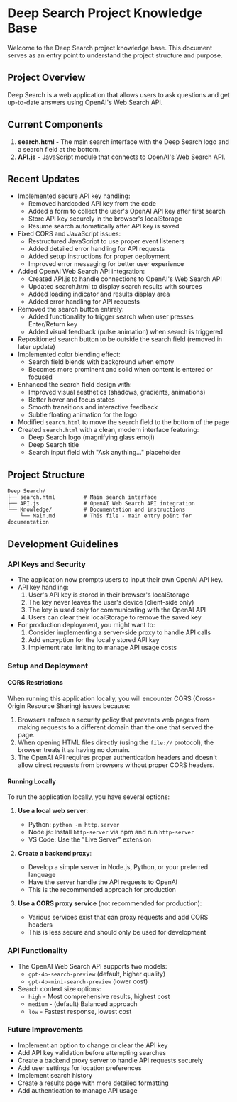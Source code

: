 # Deep Search Project Knowledge Base

Welcome to the Deep Search project knowledge base. This document serves as an entry point to understand the project structure and purpose.

## Project Overview

Deep Search is a web application that allows users to ask questions and get up-to-date answers using OpenAI's Web Search API.

## Current Components

1. **search.html** - The main search interface with the Deep Search logo and a search field at the bottom.
2. **API.js** - JavaScript module that connects to OpenAI's Web Search API.

## Recent Updates

- Implemented secure API key handling:
  - Removed hardcoded API key from the code
  - Added a form to collect the user's OpenAI API key after first search
  - Store API key securely in the browser's localStorage
  - Resume search automatically after API key is saved
- Fixed CORS and JavaScript issues:
  - Restructured JavaScript to use proper event listeners
  - Added detailed error handling for API requests
  - Added setup instructions for proper deployment
  - Improved error messaging for better user experience
- Added OpenAI Web Search API integration:
  - Created API.js to handle connections to OpenAI's Web Search API
  - Updated search.html to display search results with sources
  - Added loading indicator and results display area
  - Added error handling for API requests
- Removed the search button entirely:
  - Added functionality to trigger search when user presses Enter/Return key
  - Added visual feedback (pulse animation) when search is triggered
- Repositioned search button to be outside the search field (removed in later update)
- Implemented color blending effect:
  - Search field blends with background when empty
  - Becomes more prominent and solid when content is entered or focused
- Enhanced the search field design with:
  - Improved visual aesthetics (shadows, gradients, animations)
  - Better hover and focus states
  - Smooth transitions and interactive feedback
  - Subtle floating animation for the logo
- Modified `search.html` to move the search field to the bottom of the page
- Created `search.html` with a clean, modern interface featuring:
  - Deep Search logo (magnifying glass emoji)
  - Deep Search title
  - Search input field with "Ask anything..." placeholder

## Project Structure

```
Deep Search/
├── search.html         # Main search interface
├── API.js              # OpenAI Web Search API integration
└── Knowledge/          # Documentation and instructions
    └── Main.md         # This file - main entry point for documentation
```

## Development Guidelines

### API Keys and Security

- The application now prompts users to input their own OpenAI API key.
- API key handling:
  1. User's API key is stored in their browser's localStorage
  2. The key never leaves the user's device (client-side only)
  3. The key is used only for communicating with the OpenAI API
  4. Users can clear their localStorage to remove the saved key
- For production deployment, you might want to:
  1. Consider implementing a server-side proxy to handle API calls
  2. Add encryption for the locally stored API key
  3. Implement rate limiting to manage API usage costs

### Setup and Deployment

#### CORS Restrictions

When running this application locally, you will encounter CORS (Cross-Origin Resource Sharing) issues because:

1. Browsers enforce a security policy that prevents web pages from making requests to a different domain than the one that served the page.
2. When opening HTML files directly (using the `file://` protocol), the browser treats it as having no domain.
3. The OpenAI API requires proper authentication headers and doesn't allow direct requests from browsers without proper CORS headers.

#### Running Locally

To run the application locally, you have several options:

1. **Use a local web server**:
   - Python: `python -m http.server`
   - Node.js: Install `http-server` via npm and run `http-server`
   - VS Code: Use the "Live Server" extension

2. **Create a backend proxy**:
   - Develop a simple server in Node.js, Python, or your preferred language
   - Have the server handle the API requests to OpenAI
   - This is the recommended approach for production

3. **Use a CORS proxy service** (not recommended for production):
   - Various services exist that can proxy requests and add CORS headers
   - This is less secure and should only be used for development

### API Functionality

- The OpenAI Web Search API supports two models:
  - `gpt-4o-search-preview` (default, higher quality)
  - `gpt-4o-mini-search-preview` (lower cost)
- Search context size options:
  - `high` - Most comprehensive results, highest cost
  - `medium` - (default) Balanced approach
  - `low` - Fastest response, lowest cost

### Future Improvements

- Implement an option to change or clear the API key
- Add API key validation before attempting searches
- Create a backend proxy server to handle API requests securely
- Add user settings for location preferences
- Implement search history
- Create a results page with more detailed formatting
- Add authentication to manage API usage 
